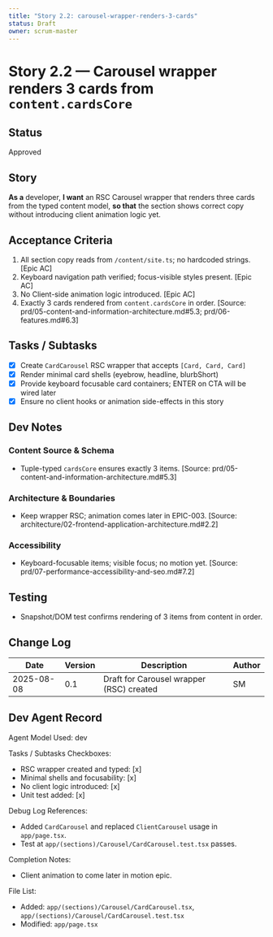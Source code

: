 ```yaml
---
title: "Story 2.2: carousel-wrapper-renders-3-cards"
status: Draft
owner: scrum-master
---
```


# Story 2.2 — Carousel wrapper renders 3 cards from `content.cardsCore`

## Status

Approved

## Story

**As a** developer,
**I want** an RSC Carousel wrapper that renders three cards from the typed content model,
**so that** the section shows correct copy without introducing client animation logic yet.

## Acceptance Criteria

1. All section copy reads from `/content/site.ts`; no hardcoded strings. [Epic AC]
2. Keyboard navigation path verified; focus-visible styles present. [Epic AC]
3. No Client-side animation logic introduced. [Epic AC]
4. Exactly 3 cards rendered from `content.cardsCore` in order. [Source: prd/05-content-and-information-architecture.md#5.3; prd/06-features.md#6.3]

## Tasks / Subtasks

- [x] Create `CardCarousel` RSC wrapper that accepts `[Card, Card, Card]`
- [x] Render minimal card shells (eyebrow, headline, blurbShort)
- [x] Provide keyboard focusable card containers; ENTER on CTA will be wired later
- [x] Ensure no client hooks or animation side-effects in this story

## Dev Notes

### Content Source & Schema

- Tuple-typed `cardsCore` ensures exactly 3 items. [Source: prd/05-content-and-information-architecture.md#5.3]

### Architecture & Boundaries

- Keep wrapper RSC; animation comes later in EPIC-003. [Source: architecture/02-frontend-application-architecture.md#2.2]

### Accessibility

- Keyboard-focusable items; visible focus; no motion yet. [Source: prd/07-performance-accessibility-and-seo.md#7.2]

## Testing

- Snapshot/DOM test confirms rendering of 3 items from content in order.

## Change Log

| Date       | Version | Description                              | Author |
| ---------- | ------- | ---------------------------------------- | ------ |
| 2025-08-08 | 0.1     | Draft for Carousel wrapper (RSC) created | SM     |

## Dev Agent Record

Agent Model Used: dev

Tasks / Subtasks Checkboxes:

- RSC wrapper created and typed: [x]
- Minimal shells and focusability: [x]
- No client logic introduced: [x]
- Unit test added: [x]

Debug Log References:

- Added `CardCarousel` and replaced `ClientCarousel` usage in `app/page.tsx`.
- Test at `app/(sections)/Carousel/CardCarousel.test.tsx` passes.

Completion Notes:

- Client animation to come later in motion epic.

File List:

- Added: `app/(sections)/Carousel/CardCarousel.tsx`, `app/(sections)/Carousel/CardCarousel.test.tsx`
- Modified: `app/page.tsx`
